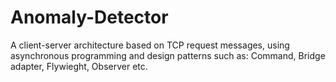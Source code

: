 # Anomaly-Detector
A client-server architecture based on TCP request messages, using asynchronous programming and design patterns such as: Command, Bridge adapter, Flywieght, Observer etc.

